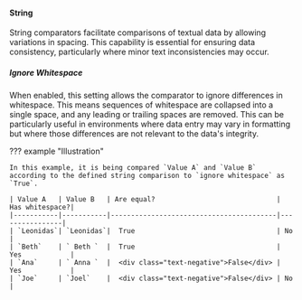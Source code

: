 #### String

String comparators facilitate comparisons of textual data by allowing variations in spacing. This capability is essential for ensuring data consistency, particularly where minor text inconsistencies may occur.

##### Ignore Whitespace

When enabled, this setting allows the comparator to ignore differences in whitespace. This means sequences of whitespace are collapsed into a single space, and any leading or trailing spaces are removed. This can be particularly useful in environments where data entry may vary in formatting but where those differences are not relevant to the data's integrity.

??? example "Illustration"

    In this example, it is being compared `Value A` and `Value B` according to the defined string comparison to `ignore whitespace` as `True`.

    | Value A   | Value B   | Are equal?                              | Has whitespace?|
    |-----------|-----------|-----------------------------------------|----------------|
    | `Leonidas`| `Leonidas`|  True                                   | No             | 
    | `Beth`    | ` Beth `  |  True                                   | Yes            |
    | `Ana`     | ` Anna `  |  <div class="text-negative">False</div> | Yes            |
    | `Joe`     | `Joel`    |  <div class="text-negative">False</div> | No             |
